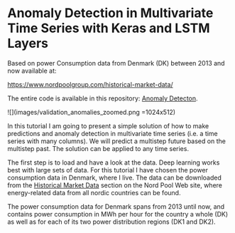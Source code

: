 # Anomaly Detection in Multivariate Time Series with Keras and LSTM Layers

Based on power Consumption data from Denmark (DK) between 2013 and now available at:

https://www.nordpoolgroup.com/historical-market-data/


The entire code is available in this repository: <a href="https://github.com/radek2017/anomaly_detection/blob/master/AnomalyDetection.ipynb" target="_blank">Anomaly Detecton</a>.

![](images/validation_anomalies_zoomed.png =1024x512)

In this tutorial I am going to present a simple solution of how to make predictions and anomaly detection in multivariate time series (i.e. a time series with many columns). We will predict a multistep future based on the multistep past. The solution can be applied to any time series.

The first step is to load and have a look at the data. Deep learning works best with large sets of data. For this tutorial I have chosen the power consumption data in Denmark, where I live. The data can be downloaded from the <a href="https://www.nordpoolgroup.com/historical-market-data/" target="_blank">Historical Market Data</a> section on the Nord Pool Web site, where energy-related data from all nordic countries can be found.

The power consumption data for Denmark spans from 2013 until now, and contains power consumption in MWh per hour for the country a whole (DK) as well as for each of its two power distribution regions (DK1 and DK2).
